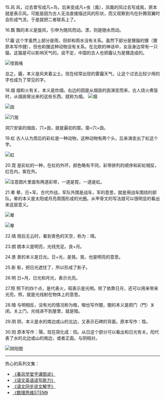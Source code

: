 
15.风
风，过去曾写成凡+鸟，后来变成凡+虫（風），凤凰的凤过去写成鳯，原本就是表示风。可能是因为古人无法直接描述风的形状，而又观察到鸟在扑腾双翼时会形成气流，于是就把二者联系上了。

16.飘
飘的本义是旋风，引申为随风而动。漂，则是随水而动。

17.霾
这个字虽然上部分是雨，但却和雨水没有关系。虽然下部分是狸猫的狸（狸原本写作貍），但也和狸这种动物没有关系。在北欧的神话中，女巫身边常有一只猫，这猫是可以影响天气的。说不定，中国的古人也把霾认为是狸造成的。

![怪我咯](http://upload-images.jianshu.io/upload_images/275449-0bac613fce3838dd.png?imageMogr2/auto-orient/strip%7CimageView2/2/w/1240)

总之，霾，本义是风夹着尘土。现在经常出现的雾霾天气，让这个过去比较少用的字也成为了常见的字。

18.烟
烟和火有关，本义是炊烟。右边的因是从烟囱的囱演变而来，古人烧火煮饭时，从烟囱冒出来的这些东西，就称为烟。
![烟](http://upload-images.jianshu.io/upload_images/275449-68d88512cd4ee767.png?imageMogr2/auto-orient/strip%7CimageView2/2/w/1240)

![囱](http://upload-images.jianshu.io/upload_images/275449-458c2a7274506884.png?imageMogr2/auto-orient/strip%7CimageView2/2/w/1240)

![穴居](http://upload-images.jianshu.io/upload_images/275449-8aa46d83f66b84c6.png?imageMogr2/auto-orient/strip%7CimageView2/2/w/1240)

洞穴安装的烟囱，穴+囱，就是最初的窗。窗=穴+囱。

19.虹
古人认为雨后的彩虹是一种动物，这种动物有两个头，后来演变出了虹这个字。

![虹](http://upload-images.jianshu.io/upload_images/275449-fd034ae34130d5ef.png?imageMogr2/auto-orient/strip%7CimageView2/2/w/1240)

20.霓
是彩虹的一种，在虹的外环，颜色略有不同，彩带排列的顺序和彩虹相反，红在内，紫在外。

![注意图片里面有两道彩带，一道是霓，一道是虹。](http://upload-images.jianshu.io/upload_images/275449-4541280ec3fc5943.png?imageMogr2/auto-orient/strip%7CimageView2/2/w/1240)

21.晕
晕，日+军。古代作战，军队外围是战车，军的意思，就是用战车围绕的部队。晕的本义是太阳或月亮周围形成的光圈。从甲骨文的写法就可以很明显的看出来这层意义。

![晕](http://upload-images.jianshu.io/upload_images/275449-63f141630658e14c.png?imageMogr2/auto-orient/strip%7CimageView2/2/w/1240)

![晕](http://upload-images.jianshu.io/upload_images/275449-29276a9d7afa0789.png?imageMogr2/auto-orient/strip%7CimageView2/2/w/1240)

22.晴
雨后无云时，看到青色的天空，称为：晴。

23.朗
朗本义是明亮，光线充足。良+月。

24.景
景的本义是日光。日+光，是晃。晃，也是明亮的意思。

25.影
影，把日光遮住了，所以形成了影子。

26.明
日+月，日光和月光，表示光亮。

27.照
照下的四个点，是代表火，昭表示是光明。除了依靠日月，还可以用来带来光亮，照，就是光线射在物体上的意思。

28.暗
与明相反，没有光的情况称为暗，暗也写作闇，闇的本义是把门（門）关闭。关上门，光线进不到屋里，就是暗。

29.阴
阴，本义是水的南边或山的北边，又表示石碑的背面。原本写作：陰。

30.阳
原本写作：陽，现在简化成：阳。从日这个部分可以看出和日光有关。阳代表了水的北边或山的南边，或者正面。与阴相对。

![阴阳图](http://upload-images.jianshu.io/upload_images/275449-76ebc185278b40fc.png?imageMogr2/auto-orient/strip%7CimageView2/2/w/1240)

-------
热心的系列文集：
- [《春风学堂字课图说》](http://www.jianshu.com/nb/19650121)
- [《语文英语读写能力》](http://www.jianshu.com/nb/8869173)
- [《语文同步说文解字》](http://www.jianshu.com/nb/6718880)
- [《数理思维STEM》](http://www.jianshu.com/nb/10476879)
